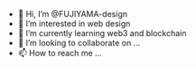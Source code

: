 - 👋 Hi, I’m @FUJIYAMA-design
- 👀 I’m interested in web design
- 🌱 I’m currently learning web3 and blockchain
- 💞️ I’m looking to collaborate on ...
- 📫 How to reach me ...

<!---
FUJIYAMA-design/FUJIYAMA-design is a ✨ special ✨ repository because its `README.md` (this file) appears on your GitHub profile.
You can click the Preview link to take a look at your changes.
--->

